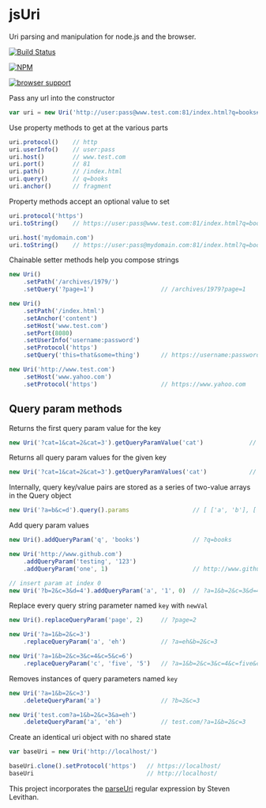 # jsUri

Uri parsing and manipulation for node.js and the browser.

[![Build Status](https://travis-ci.org/derek-watson/jsUri.png)](https://travis-ci.org/derek-watson/jsUri)

[![NPM](https://nodei.co/npm/jsuri.png)](https://nodei.co/npm/jsuri/)

[![browser support](https://ci.testling.com/derek-watson/jsUri.png)](http://ci.testling.com/derek-watson/jsUri)

Pass any url into the constructor

```js
var uri = new Uri('http://user:pass@www.test.com:81/index.html?q=books#fragment')
```

Use property methods to get at the various parts

```js
uri.protocol()    // http
uri.userInfo()    // user:pass
uri.host()        // www.test.com
uri.port()        // 81
uri.path()        // /index.html
uri.query()       // q=books
uri.anchor()      // fragment
```

Property methods accept an optional value to set

```js
uri.protocol('https')
uri.toString()    // https://user:pass@www.test.com:81/index.html?q=books#fragment

uri.host('mydomain.com')
uri.toString()    // https://user:pass@mydomain.com:81/index.html?q=books#fragment
```

Chainable setter methods help you compose strings

```js
new Uri()
    .setPath('/archives/1979/')
    .setQuery('?page=1')                   // /archives/1979?page=1

new Uri()
    .setPath('/index.html')
    .setAnchor('content')
    .setHost('www.test.com')
    .setPort(8080)
    .setUserInfo('username:password')
    .setProtocol('https')
    .setQuery('this=that&some=thing')      // https://username:password@www.test.com:8080/index.html?this=that&some=thing#content

new Uri('http://www.test.com')
    .setHost('www.yahoo.com')
    .setProtocol('https')                  // https://www.yahoo.com
```

## Query param methods

Returns the first query param value for the key

```js
new Uri('?cat=1&cat=2&cat=3').getQueryParamValue('cat')             // 1
```

Returns all query param values for the given key

```js
new Uri('?cat=1&cat=2&cat=3').getQueryParamValues('cat')            // [1, 2, 3]
```

Internally, query key/value pairs are stored as a series of two-value arrays in the Query object

```js
new Uri('?a=b&c=d').query().params                  // [ ['a', 'b'], ['c', 'd']]
```

Add query param values

```js
new Uri().addQueryParam('q', 'books')               // ?q=books

new Uri('http://www.github.com')
    .addQueryParam('testing', '123')
    .addQueryParam('one', 1)                        // http://www.github.com/?testing=123&one=1

// insert param at index 0
new Uri('?b=2&c=3&d=4').addQueryParam('a', '1', 0)  // ?a=1&b=2&c=3&d=4
```

Replace every query string parameter named `key` with `newVal`

```js
new Uri().replaceQueryParam('page', 2)     // ?page=2

new Uri('?a=1&b=2&c=3')
    .replaceQueryParam('a', 'eh')          // ?a=eh&b=2&c=3

new Uri('?a=1&b=2&c=3&c=4&c=5&c=6')
    .replaceQueryParam('c', 'five', '5')   // ?a=1&b=2&c=3&c=4&c=five&c=6
```

Removes instances of query parameters named `key`

```js
new Uri('?a=1&b=2&c=3')
    .deleteQueryParam('a')                 // ?b=2&c=3

new Uri('test.com?a=1&b=2&c=3&a=eh')
    .deleteQueryParam('a', 'eh')           // test.com/?a=1&b=2&c=3
```

Create an identical uri object with no shared state

```js
var baseUri = new Uri('http://localhost/')

baseUri.clone().setProtocol('https')   // https://localhost/
baseUri                                // http://localhost/
```

This project incorporates the [parseUri](http://blog.stevenlevithan.com/archives/parseuri) regular expression by Steven Levithan.
